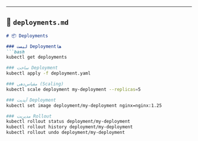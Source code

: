 
---

## 📝 `deployments.md`
```markdown
# 📦 Deployments

### لیست Deploymentها
```bash
kubectl get deployments

### ساخت Deployment
kubectl apply -f deployment.yaml

### مقیاس‌دهی (Scaling)
kubectl scale deployment my-deployment --replicas=5

### آپدیت Deployment
kubectl set image deployment/my-deployment nginx=nginx:1.25

### مدیریت Rollout
kubectl rollout status deployment/my-deployment
kubectl rollout history deployment/my-deployment
kubectl rollout undo deployment/my-deployment

